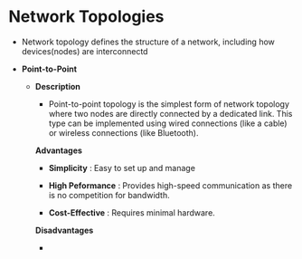 # Network Topologies

  * Network topology defines the structure of a network, including how devices(nodes) are interconnectd

  * **Point-to-Point**

    * **Description**

      * Point-to-point topology is the simplest form of network topology where two nodes are directly connected by a dedicated link.
        This type can be implemented using wired connections (like a cable) or wireless connections (like Bluetooth).

      **Advantages**

        * **Simplicity** : Easy to set up and manage

        * **High Peformance** : Provides high-speed communication as there is no competition for bandwidth.

        * **Cost-Effective** : Requires minimal hardware.

      **Disadvantages**

        * 
